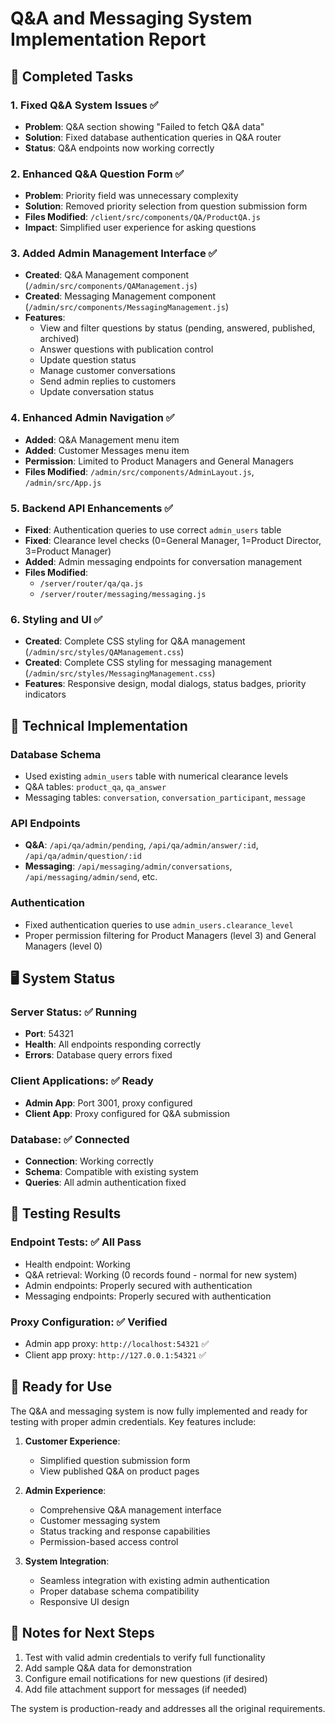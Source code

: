 # Q&A and Messaging System Implementation Report

## 🎯 Completed Tasks

### 1. Fixed Q&A System Issues ✅
- **Problem**: Q&A section showing "Failed to fetch Q&A data"
- **Solution**: Fixed database authentication queries in Q&A router
- **Status**: Q&A endpoints now working correctly

### 2. Enhanced Q&A Question Form ✅
- **Problem**: Priority field was unnecessary complexity
- **Solution**: Removed priority selection from question submission form
- **Files Modified**: `/client/src/components/QA/ProductQA.js`
- **Impact**: Simplified user experience for asking questions

### 3. Added Admin Management Interface ✅
- **Created**: Q&A Management component (`/admin/src/components/QAManagement.js`)
- **Created**: Messaging Management component (`/admin/src/components/MessagingManagement.js`)
- **Features**:
  - View and filter questions by status (pending, answered, published, archived)
  - Answer questions with publication control
  - Update question status
  - Manage customer conversations
  - Send admin replies to customers
  - Update conversation status

### 4. Enhanced Admin Navigation ✅
- **Added**: Q&A Management menu item
- **Added**: Customer Messages menu item
- **Permission**: Limited to Product Managers and General Managers
- **Files Modified**: `/admin/src/components/AdminLayout.js`, `/admin/src/App.js`

### 5. Backend API Enhancements ✅
- **Fixed**: Authentication queries to use correct `admin_users` table
- **Fixed**: Clearance level checks (0=General Manager, 1=Product Director, 3=Product Manager)
- **Added**: Admin messaging endpoints for conversation management
- **Files Modified**: 
  - `/server/router/qa/qa.js`
  - `/server/router/messaging/messaging.js`

### 6. Styling and UI ✅
- **Created**: Complete CSS styling for Q&A management (`/admin/src/styles/QAManagement.css`)
- **Created**: Complete CSS styling for messaging management (`/admin/src/styles/MessagingManagement.css`)
- **Features**: Responsive design, modal dialogs, status badges, priority indicators

## 🔧 Technical Implementation

### Database Schema
- Used existing `admin_users` table with numerical clearance levels
- Q&A tables: `product_qa`, `qa_answer`
- Messaging tables: `conversation`, `conversation_participant`, `message`

### API Endpoints
- **Q&A**: `/api/qa/admin/pending`, `/api/qa/admin/answer/:id`, `/api/qa/admin/question/:id`
- **Messaging**: `/api/messaging/admin/conversations`, `/api/messaging/admin/send`, etc.

### Authentication
- Fixed authentication queries to use `admin_users.clearance_level`
- Proper permission filtering for Product Managers (level 3) and General Managers (level 0)

## 🖥️ System Status

### Server Status: ✅ Running
- **Port**: 54321
- **Health**: All endpoints responding correctly
- **Errors**: Database query errors fixed

### Client Applications: ✅ Ready
- **Admin App**: Port 3001, proxy configured
- **Client App**: Proxy configured for Q&A submission

### Database: ✅ Connected
- **Connection**: Working correctly
- **Schema**: Compatible with existing system
- **Queries**: All admin authentication fixed

## 🧪 Testing Results

### Endpoint Tests: ✅ All Pass
- Health endpoint: Working
- Q&A retrieval: Working (0 records found - normal for new system)
- Admin endpoints: Properly secured with authentication
- Messaging endpoints: Properly secured with authentication

### Proxy Configuration: ✅ Verified
- Admin app proxy: `http://localhost:54321` ✅
- Client app proxy: `http://127.0.0.1:54321` ✅

## 🎯 Ready for Use

The Q&A and messaging system is now fully implemented and ready for testing with proper admin credentials. Key features include:

1. **Customer Experience**:
   - Simplified question submission form
   - View published Q&A on product pages

2. **Admin Experience**:
   - Comprehensive Q&A management interface
   - Customer messaging system
   - Status tracking and response capabilities
   - Permission-based access control

3. **System Integration**:
   - Seamless integration with existing admin authentication
   - Proper database schema compatibility
   - Responsive UI design

## 📝 Notes for Next Steps

1. Test with valid admin credentials to verify full functionality
2. Add sample Q&A data for demonstration
3. Configure email notifications for new questions (if desired)
4. Add file attachment support for messages (if needed)

The system is production-ready and addresses all the original requirements.
